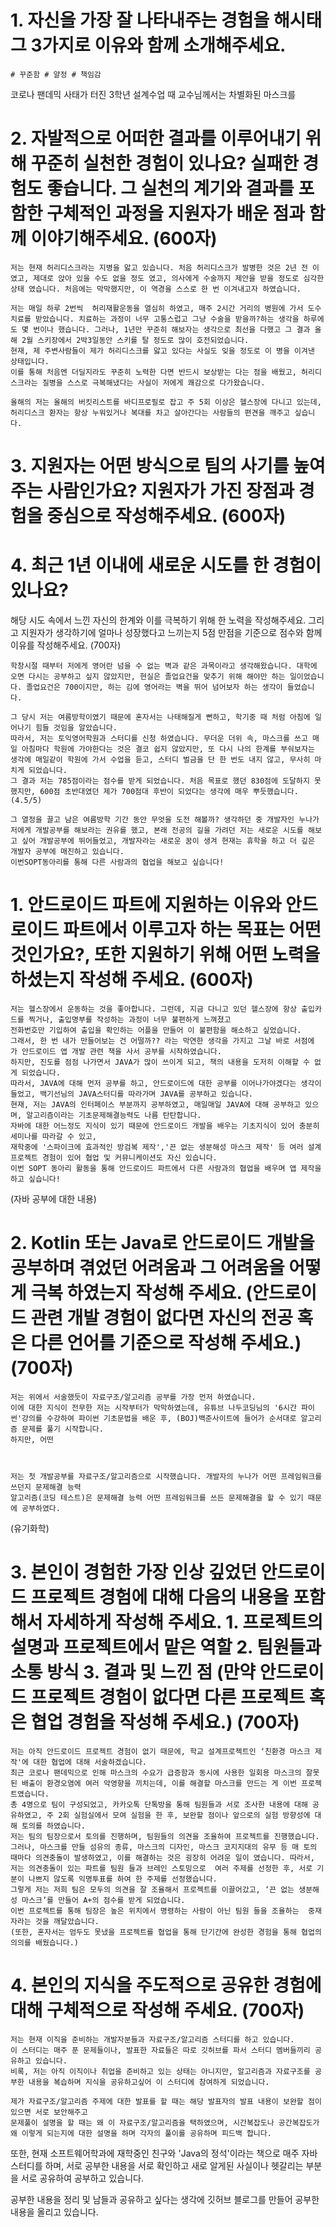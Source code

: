 # 1. 자신을 가장 잘 나타내주는 경험을 해시태그 3가지로 이유와 함께 소개해주세요. 
```
# 꾸준함 # 얄정 # 책임감
```
코로나 팬데믹 사태가 터진 3학년 설계수업 때 교수님께서는 차별화된 마스크를 

# 2. 자발적으로 어떠한 결과를 이루어내기 위해 꾸준히 실천한 경험이 있나요? 실패한 경험도 좋습니다. 그 실천의 계기와 결과를 포함한 구체적인 과정을 지원자가 배운 점과 함께 이야기해주세요. (600자)

```
저는 현재 허리디스크라는 지병을 앓고 있습니다. 처음 허리디스크가 발병한 것은 2년 전 이였고, 제대로 앉아 있을 수도 없을 정도 였고, 의사에게 수술까지 제안을 받을 정도로 심각한 상태 였습니다. 처음에는 막막했지만, 이 역경을 스스로 한 번 이겨내고자 하였습니다.

저는 매일 하루 2번씩  허리재활운동을 열심히 하였고, 매주 2시간 거리의 병원에 가서 도수치료를 받았습니다. 치료하는 과정이 너무 고통스럽고 그냥 수술을 받을까?하는 생각을 하루에도 몇 번이나 했습니다. 그러나, 1년만 꾸준히 해보자는 생각으로 최선을 다했고 그 결과 올해 2월 스키장에서 2박3일동안 스키를 탈 정도로 많이 호전되었습니다.  
현재, 제 주변사람들이 제가 허리디스크를 앓고 있다는 사실도 잊을 정도로 이 병을 이겨낸 상태입니다.
이를 통해 처음엔 더딜지라도 꾸준히 노력한 다면 반드시 보상받는 다는 점을 배웠고, 허리디스크라는 질병을 스스로 극복해냈다는 사실이 저에게 쾌감으로 다가왔습니다.

올해의 저는 올해의 버킷리스트를 바디프로필로 잡고 주 5회 이상은 헬스장에 다니고 있는데, 허리디스크 환자는 항상 누워있거나 복대를 차고 살아간다는 사람들의 편견을 깨주고 싶습니다.

```

# 3. 지원자는 어떤 방식으로 팀의 사기를 높여주는 사람인가요? 지원자가 가진 장점과 경험을 중심으로 작성해주세요. (600자)

# 4. 최근 1년 이내에 새로운 시도를 한 경험이 있나요? 
해당 시도 속에서 느낀 자신의 한계와 이를 극복하기 위해 한 노력을 작성해주세요. 그리고 지원자가 생각하기에 얼마나 성장했다고 느끼는지 5점 만점을 기준으로 점수와 함께 이유를 작성해주세요. (700자)
```
학창시절 때부터 저에게 영어란 넘을 수 없는 벽과 같은 과목이라고 생각해왔습니다. 대학에 오면 다시는 공부하고 싶지 않았지만, 현실은 졸업요건을 맞추기 위해 해야만 하는 일이었습니다. 졸업요건은 700이지만, 하는 김에 영어라는 벽을 뛰어 넘어보자 하는 생각이 들었습니다.  

그 당시 저는 여름방학이였기 때문에 혼자서는 나태해질게 뻔하고, 학기중 때 처럼 아침에 일어나기 힘들 것임을 알았습니다. 
따라서, 저는 토익영어학원과 스터디를 신청 하였습니다. 무더운 더위 속, 마스크를 쓰고 매일 아침마다 학원에 가야한다는 것은 결코 쉽지 않았지만, 또 다시 나의 한계를 부숴보자는 생각에 매일같이 학원에 가서 수업을 듣고, 스터디 벌금을 단 한 번도 내지 않고, 무사히 마치게 되었습니다.
그 결과 저는 785점이라는 점수를 받게 되었습니다. 처음 목표로 했던 830점에 도달하지 못했지만, 600점 초반대였던 제가 700점대 후반이 되었다는 생각에 매우 뿌듯했습니다.(4.5/5)

그 열정을 끌고 남은 여름방학 기간 동안 무엇을 도전 해볼까? 생각하던 중 개발자인 누나가 저에게 개발공부를 해보라는 권유를 했고, 본래 전공의 길을 가려던 저는 새로운 시도를 해보고 싶어 개발공부에 뛰어들었고, 개발자라는 새로운 꿈이 생겨 현재는 휴학을 하고 더 깊은 개발자 공부에 매진하고 있습니다.
이번SOPT동아리를 통해 다른 사람과의 협업을 해보고 싶습니다!
```


# 1. 안드로이드 파트에 지원하는 이유와 안드로이드 파트에서 이루고자 하는 목표는 어떤 것인가요?, 또한 지원하기 위해 어떤 노력을 하셨는지 작성해 주세요. (600자)
```
저는 헬스장에서 운동하는 것을 좋아합니다. 그런데, 지금 다니고 있던 헬스장에 항상 출입카드를 찍거나, 출입명부를 작성하는 과정이 너무 불편하게 느껴졌고
전화번호만 기입하여 출입을 확인하는 어플을 만들어 이 불편함을 해소하고 싶었습니다.  
그래서, 한 번 내가 만들어보는 건 어떨까?? 라는 막연한 생각을 가지고 그날 바로 서점에 가 안드로이드 앱 개발 관련 책을 사서 공부를 시작하였습니다.  
하지만, 진도를 점점 나가면서 JAVA가 많이 쓰이게 되고, 책의 내용을 도저히 이해할 수 없게 되었습니다.  
따라서, JAVA에 대해 먼저 공부를 하고, 안드로이드에 대한 공부를 이어나가야겠다는 생각이 들었고, 백기선님의 JAVA스터디를 따라가며 JAVA를 공부하고 있습니다.
현재, 저는 JAVA의 인터페이스 부분까지 공부하였고, 매일매일 JAVA에 대해 공부하고 있으며, 알고리즘이라는 기초문제해결능력도 나름 탄탄합니다.
자바에 대한 어느정도 지식이 있기 때문에 안드로이드 개발을 배우는 기초지식이 있어 충분히 세미나를 따라갈 수 있고, 
재학중에 '스파이크에 효과적인 방검복 제작','끈 없는 생분해성 마스크 제작' 등 여러 설계프로젝트 경험이 있어 협업 및 커뮤니케이션도 자신 있습니다.
이번 SOPT 동아리 활동을 통해 안드로이드 파트에서 다른 사람과의 협업을 배우며 앱 제작을 하고 싶습니다!
```
(자바 공부에 대한 내용)
# 2. Kotlin 또는 Java로 안드로이드 개발을 공부하며 겪었던 어려움과 그 어려움을 어떻게 극복 하였는지 작성해 주세요. (안드로이드 관련 개발 경험이 없다면 자신의 전공 혹은 다른 언어를 기준으로 작성해 주세요.) (700자)
```
저는 위에서 서술했듯이 자료구조/알고리즘 공부를 가장 먼저 하였습니다.  
이에 대한 지식이 전무한 저는 시작부터가 막막하였는데, 유튜브 나두코딩님의 '6시간 파이썬'강의를 수강하여 파이썬 기초문법을 배운 후, (BOJ)백준사이트에 들어가 순서대로 알고리즘 문제를 풀기 시작합니다.  
하지만, 어떤 



저는 첫 개발공부를 자료구조/알고리즘으로 시작했습니다. 개발자의 누나가 어떤 프레임워크를 쓰던지 문제해결 능력
알고리즘(코딩 테스트)은 문제해결 능력 어떤 프레임워크를 쓰든 문제해결을 할 수 있기 때문에 공부하였다.
```
(유기화학)
# 3. 본인이 경험한 가장 인상 깊었던 안드로이드 프로젝트 경험에 대해 다음의 내용을 포함해서 자세하게 작성해 주세요. 1. 프로젝트의 설명과 프로젝트에서 맡은 역할 2. 팀원들과 소통 방식 3. 결과 및 느낀 점 (만약 안드로이드 프로젝트 경험이 없다면 다른 프로젝트 혹은 협업 경험을 작성해 주세요.) (700자)
```
저는 아직 안드로이드 프로젝트 경험이 없기 때문에, 학교 설계프로젝트인 ‘친환경 마스크 제작'에 대한 협업에 대해 서술하겠습니다.  
최근 코로나 팬데믹으로 인해 마스크의 수요가 급증함과 동시에 사용한 일회용 마스크의 잘못된 배출이 환경오염에 여러 악영향을 끼치는데, 이를 해결할 마스크를 만드는 게 이번 프로젝트였습니다.  
총 4명으로 팀이 구성되었고, 카카오톡 단톡방을 통해 팀원들과 서로 조사한 내용에 대해 공유하였고, 주 2회 실험실에서 모여 실험을 한 후, 보완할 점이나 앞으로의 실험 방향성에 대해 토의를 하였습니다.  
저는 팀의 팀장으로서 토의를 진행하며, 팀원들의 의견을 조율하여 프로젝트를 진행했습니다.
그러나, 마스크를 만들 섬유의 종류, 마스크의 디자인, 마스크 코지지대의 유무 등 매 토의 때마다 의견충돌이 발생하였고, 이를 해결하는 것은 굉장히 어려운 일이 였습니다. 따라서, 저는 의견충돌이 있는 파트를 팀원 들과 브레인 스토밍으로  여러 주제를 선정한 후, 서로 기분이 나쁘지 않도록 익명투표를 하여 한 주제를 선정했습니다.  
그렇게 저는 저희 팀은 모두의 의견을 잘 조율해서 프로젝트를 이끌어갔고, ‘끈 없는 생분해성 마스크’를 만들어 A+의 점수를 받게 되었습니다.
이번 프로젝트를 통해 팀장은 높은 위치에서 명령하는 사람이 아닌 팀원 들을 조율하는  중재자라는 것을 깨달았습니다.
(또한, 혼자서는 엄두도 못냈을 프로젝트를 협업을 통해 단기간에 완성한 경험을 통해 협업의 의의를 배웠습니다.)
```

# 4. 본인의 지식을 주도적으로 공유한 경험에 대해 구체적으로 작성해 주세요. (700자)
```
저는 현재 이직을 준비하는 개발자분들과 자료구조/알고리즘 스터디를 하고 있습니다.  
이 스터디는 매주 푼 문제들이나, 발표한 자료들은 따로 깃허브를 파서 스터디 멤버들끼리 공유하고 있습니다.  
비록, 저는 아직 이직이나 취업을 준비하고 있는 상태는 아니지만, 알고리즘과 자료구조를 공부한 내용을 복습하며 지식을 공유하고싶어 이 스터디에 참여하게 되었습니다.  

제가 자료구조/알고리즘 주제에 대한 발표를 할 때는 해당 발표자의 발표 내용이 보완할 점이 있으면 서로 보안해주고
문제풀이 설명을 할 때는 왜 이 자료구조/알고리즘을 택하였으며, 시간복잡도나 공간복잡도가 왜 이렇게 되는지에 대한 설명을 하며 각자의 풀이를 공유하며 피드백 합니다.
```

또한, 현재 소프트웨어학과에 재학중인 친구와 'Java의 정석'이라는 책으로 매주 자바스터디를 하며, 서로 공부한 내용을 서로 확인하고 새로 알게된 사실이나 헷갈리는 부분을 서로 공유하여 공부하고 있습니다.

공부한 내용을 정리 및 남들과 공유하고 싶다는 생각에 깃허브 블로그를 만들어 공부한 내용을 올리고 있습니다. 


 
